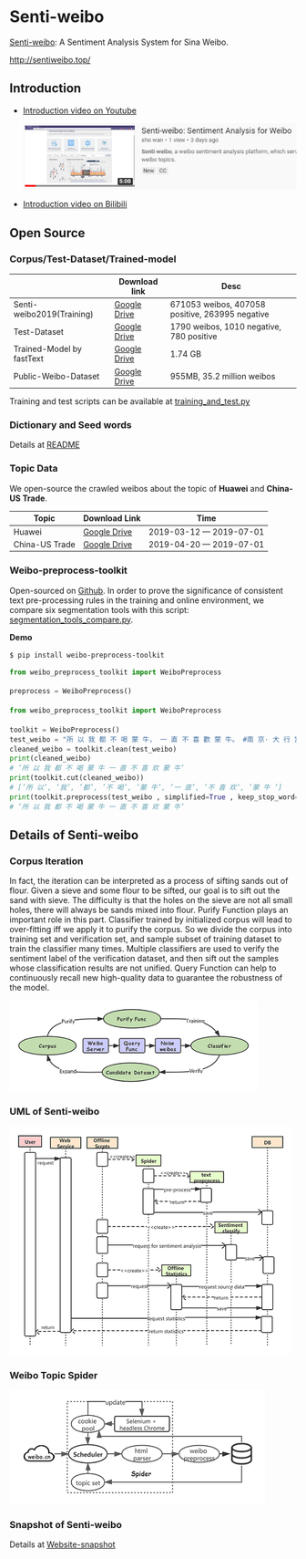 # Senti-weibo
[Senti-weibo](http://sentiweibo.top/): A Sentiment Analysis System for Sina Weibo.

http://sentiweibo.top/

## Introduction

* [Introduction video on Youtube](https://www.youtube.com/watch?v=97kOLd2Gl5E)

  ![Senti-weibo](assets/image-20200111162446986.png)

* [Introduction video on Bilibili](https://www.bilibili.com/video/av82448913)

## Open Source

### Corpus/Test-Dataset/Trained-model

|                           | Download link                                                | Desc                                            |
| ------------------------- | ------------------------------------------------------------ | ----------------------------------------------- |
| Senti-weibo2019(Training) | [Google Drive](https://drive.google.com/open?id=1yMCP44ICH1Gl29x920QyT9LQCnVg_2S6) | 671053 weibos, 407058 positive, 263995 negative |
| Test-Dataset              | [Google Drive](http://bit.ly/2RMGEix)                        | 1790 weibos, 1010 negative, 780 positive        |
| Trained-Model by fastText | [Google Drive](https://drive.google.com/open?id=1duD2bIzMBjBnjOvJ9T10lR1HqKBeYarM) | 1.74 GB                                         |
| Public-Weibo-Dataset      | [Google Drive](http://bit.ly/2KHMaSy)                        | 955MB, 35.2 million weibos                      |

Training and test scripts can be available at [training_and_test.py](./scripts/training_and_test.py)

### Dictionary and Seed words

Details at [README](./corpus-and-dictionary/README.md)

### Topic Data

We open-source the crawled weibos about the topic of **Huawei** and **China-US Trade**. 

| Topic          | Download Link                                                | Time                    |
| -------------- | ------------------------------------------------------------ | ----------------------- |
| Huawei         | [Google Drive](https://drive.google.com/file/d/11TgYQZrqJddoRscE08B42He4TwD7_Jh2/view?usp=sharing) | 2019-03-12 — 2019-07-01 |
| China-US Trade | [Google Drive](https://drive.google.com/file/d/1CkDvSSvYZhrx5A09getatfmiSxnY26Mq/view?usp=sharing) | 2019-04-20 — 2019-07-01 |

### Weibo-preprocess-toolkit

Open-sourced on [Github](<https://github.com/wansho/weibo-preprocess-toolkit>). In order to prove the significance of consistent text pre-processing rules in the training and online environment, we compare six segmentation tools with this script: [segmentation_tools_compare.py](./scripts/segmentation_tools_compare.py).

**Demo**

```shell
$ pip install weibo-preprocess-toolkit
```

```Python
from weibo_preprocess_toolkit import WeiboPreprocess

preprocess = WeiboPreprocess()

from weibo_preprocess_toolkit import WeiboPreprocess

toolkit = WeiboPreprocess()
test_weibo = "所 以 我 都 不 喝 蒙 牛， 一 直 不 喜 歡 蒙 牛。 #南 京· 大 行 宫[地 点]# 赞[122]转发[11] [超 话] 收 藏09月11日 18:57"
cleaned_weibo = toolkit.clean(test_weibo)
print(cleaned_weibo)
# ’所 以 我 都 不 喝 蒙 牛 一 直 不 喜 欢 蒙 牛’
print(toolkit.cut(cleaned_weibo))
# [’所 以’, ’我’, ’都’, ’不 喝’, ’蒙 牛’, ’一 直’, ’不 喜 欢’, ’蒙 牛 ’]
print(toolkit.preprocess(test_weibo , simplified=True , keep_stop_word=True))
# ’所 以 我 都 不 喝 蒙 牛 一 直 不 喜 欢 蒙 牛’
```

## Details of Senti-weibo

### Corpus Iteration

 In fact, the iteration can be interpreted as a process of sifting sands out of flour. Given a sieve and some flour to be sifted, our goal is to sift out the sand with sieve. The difficulty is that the holes on the sieve are not all small holes, there will always be sands mixed into flour. Purify Function plays an important role in this part. Classifier trained by initialized corpus will lead to over-fitting iff we apply it to purify the corpus. So we divide the corpus into training set and verification set, and sample subset of training dataset to train the classifier many times. Multiple classifiers are used to verify the sentiment label of the verification dataset, and then sift out the samples whose classification results are not unified. Query Function can help to continuously recall new high-quality data to guarantee the robustness of the model. 

![Corpus Iteration](assets/Model-Iteration-2.png)

### UML of Senti-weibo

![UML of Senti-weibo](assets/Senti-weibo-UML-En.png)

### Weibo Topic Spider

![Architecture of Spider](assets/爬虫框架-En.png)

### Snapshot of Senti-weibo

Details at [Website-snapshot](website-snapshot/README.md)





